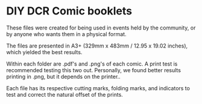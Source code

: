 # DIY DCR Comic booklets

These files were created for being used in events held by the community, or by anyone who wants them in a physical format.

The files are presented in A3+ (329mm x 483mm / 12.95 x 19.02 inches), which yielded the best results.

Within each folder are .pdf's and .png's of each comic. A print test is recommended testing this two out. Personally, we found better results printing in .png, but it depends on the printer..

Each file has its respective cutting marks, folding marks, and indicators to test and correct the natural offset of the prints.
